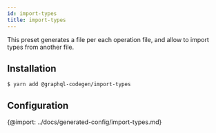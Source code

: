 ```yaml
---
id: import-types
title: import-types
---
```


This preset generates a file per each operation file, and allow to import types from another file.

## Installation

    $ yarn add @graphql-codegen/import-types

## Configuration

{@import: ../docs/generated-config/import-types.md}
